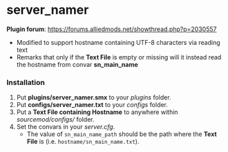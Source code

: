 # server_namer

**Plugin forum**: https://forums.alliedmods.net/showthread.php?p=2030557

- Modified to support hostname containing UTF-8 characters via reading text
- Remarks that only if the **Text File** is empty or missing will it instead read the hostname from convar **sn_main_name**

### Installation
1. Put **plugins/server_namer.smx** to your _plugins_ folder.
2. Put **configs/server_namer.txt** to your _configs_ folder.
3. Put a **Text File containing Hostname** to anywhere within _sourcemod/configs/_ folder.
4. Set the convars in your _server.cfg_.
	- The value of `sn_main_name_path` should be the path where the **Text File** is (i.e. `hostname/sn_main_name.txt`).